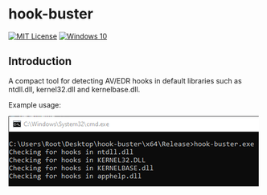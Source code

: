 # hook-buster
[![MIT License](https://img.shields.io/badge/License-MIT-green.svg)](../LICENSE.md)
[![Windows 10](https://img.shields.io/badge/Windows-10%20-007bb8.svg?logo=Windows)](#)

## Introduction
A compact tool for detecting AV/EDR hooks in default libraries such as ntdll.dll, kernel32.dll and kernelbase.dll.

Example usage:

![Usage example](usage.png)
